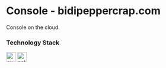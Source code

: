 # Console - bidipeppercrap.com

Console on the cloud.

### Technology Stack
[<img align="left" width="26px" src="https://svelte.dev/favicon.png" alt="svelte">][svelte]
[<img align="left" width="26px" src="https://www.netlify.com/img/press/logos/logomark.png" alt="netlify">][netlify]

[svelte]: https://svelte.dev/
[netlify]: https://netlify.com/
